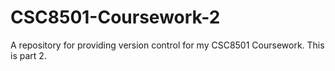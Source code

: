 # CSC8501-Coursework-2
 A repository for providing version control for my CSC8501 Coursework. This is part 2.
